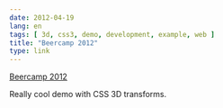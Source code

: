 ```yaml
---
date: 2012-04-19
lang: en
tags: [ 3d, css3, demo, development, example, web ]
title: "Beercamp 2012"
type: link
---
```


[Beercamp 2012](http://2012.beercamp.com/)

Really cool demo with CSS 3D transforms.


